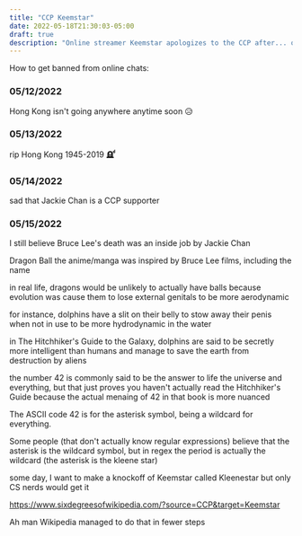 ```yaml
---
title: "CCP Keemstar"
date: 2022-05-18T21:30:03-05:00
draft: true
description: "Online streamer Keemstar apologizes to the CCP after... oh wait..."
---
```



How to get banned from online chats:

### 05/12/2022

Hong Kong isn't going anywhere anytime soon 😥

### 05/13/2022

rip Hong Kong 1945-2019 🪦
ͩͩͩ
### 05/14/2022

sad that Jackie Chan is a CCP supporter

### 05/15/2022

I still believe Bruce Lee's death was an inside job by Jackie Chan

Dragon Ball the anime/manga was inspired by Bruce Lee films, including the name

in real life, dragons would be unlikely to actually have balls because evolution was cause them to lose external genitals to be more aerodynamic

for instance, dolphins have a slit on their belly to stow away their penis when not in use to be more hydrodynamic in the water

in The Hitchhiker's Guide to the Galaxy, dolphins are said to be secretly more intelligent than humans and manage to save the earth from destruction by aliens

the number 42 is commonly said to be the answer to life the universe and everything, but that just proves you haven't actually read the Hitchhiker's Guide because the actual menaing of 42 in that book is more nuanced

The ASCII code 42 is for the asterisk symbol, being a wildcard for everything.

Some people (that don't actually know regular expressions) believe that the asterisk is the wildcard symbol, but in regex the period is actually the wildcard (the asterisk is the kleene star)

some day, I want to make a knockoff of Keemstar called Kleenestar but only CS nerds would get it

https://www.sixdegreesofwikipedia.com/?source=CCP&target=Keemstar

Ah man Wikipedia managed to do that in fewer steps
